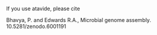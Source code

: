 If you use atavide, please cite

Bhavya, P. and Edwards R.A., Microbial genome assembly. 10.5281/zenodo.6001191
